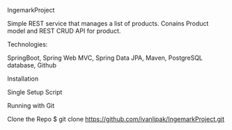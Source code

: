 IngemarkProject

Simple REST service that manages a list of products. Conains Product model and REST CRUD API for product.

Technologies:

  SpringBoot, 
  Spring Web MVC,
  Spring Data JPA,
  Maven,
  PostgreSQL database,
  Github
  
  
Installation
  
  Single Setup Script
	
  Running with Git
	
  Clone the Repo
    $ git clone https://github.com/ivanlipak/IngemarkProject.git
  


  
